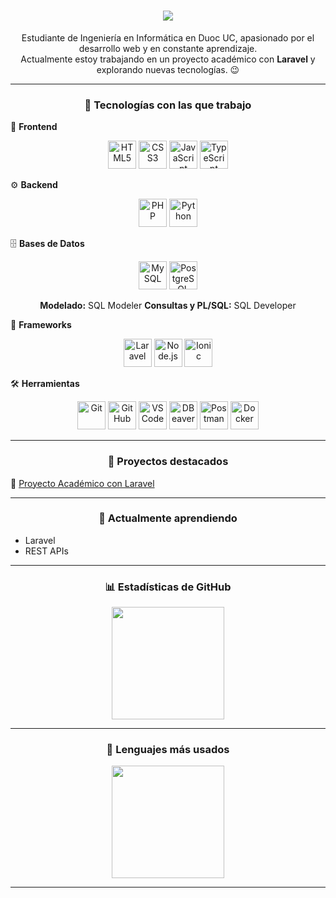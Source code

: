 <h1 align="center">
  <a href="https://git.io/typing-svg">
    <img src="https://readme-typing-svg.herokuapp.com?lines=Hola+!+✌+😃;Soy+Joel+Medina,+un+gusto!;&center=true&size=19">
  </a>
</h1>

<p align="center">
  Estudiante de Ingeniería en Informática en Duoc UC, apasionado por el desarrollo web y en constante aprendizaje.<br>
  Actualmente estoy trabajando en un proyecto académico con <strong>Laravel</strong> y explorando nuevas tecnologías. 😉
</p>

---

<h3 align="center">🚀 Tecnologías con las que trabajo</h3>

🎨 <strong>Frontend</strong>  
<p align="center">
  <img src="https://cdn.jsdelivr.net/gh/devicons/devicon/icons/html5/html5-original.svg" alt="HTML5" width="45"/>
  <img src="https://cdn.jsdelivr.net/gh/devicons/devicon/icons/css3/css3-original.svg" alt="CSS3" width="45"/>
  <img src="https://cdn.jsdelivr.net/gh/devicons/devicon/icons/javascript/javascript-original.svg" alt="JavaScript" width="45"/>
  <img src="https://cdn.jsdelivr.net/gh/devicons/devicon/icons/typescript/typescript-original.svg" alt="TypeScript" width="45"/>
</p>

⚙️ <strong>Backend</strong>  
<p align="center">
  <img src="https://cdn.jsdelivr.net/gh/devicons/devicon/icons/php/php-original.svg" alt="PHP" width="45"/>
  <img src="https://cdn.jsdelivr.net/gh/devicons/devicon/icons/python/python-original.svg" alt="Python" width="45"/>
</p>

🗄️ <strong>Bases de Datos</strong>  
<p align="center">
  <img src="https://cdn.jsdelivr.net/gh/devicons/devicon/icons/mysql/mysql-original.svg" alt="MySQL" width="45"/>
  <img src="https://cdn.jsdelivr.net/gh/devicons/devicon/icons/postgresql/postgresql-original.svg" alt="PostgreSQL" width="45"/>
</p>
<p align="center">
  <strong>Modelado:</strong> SQL Modeler  
  <strong>Consultas y PL/SQL:</strong> SQL Developer
</p>

🧰 <strong>Frameworks</strong>  
<p align="center">
  <img src="https://cdn.jsdelivr.net/gh/devicons/devicon@latest/icons/laravel/laravel-original.svg" alt="Laravel" width="45"/>
  <img src="https://cdn.jsdelivr.net/gh/devicons/devicon/icons/nodejs/nodejs-original.svg" alt="Node.js" width="45"/>
  <img src="https://cdn.jsdelivr.net/gh/devicons/devicon/icons/ionic/ionic-original.svg" alt="Ionic" width="45"/>
</p>

🛠️ <strong>Herramientas</strong>  
<p align="center">
  <img src="https://cdn.jsdelivr.net/gh/devicons/devicon/icons/git/git-original.svg" alt="Git" width="45"/>
  <img src="https://cdn.jsdelivr.net/gh/devicons/devicon@latest/icons/github/github-original.svg"  alt="GitHub" width="45"/>
  <img src="https://cdn.jsdelivr.net/gh/devicons/devicon/icons/vscode/vscode-original.svg" alt="VS Code" width="45"/>
  <img src="https://cdn.jsdelivr.net/gh/devicons/devicon/icons/dbeaver/dbeaver-original.svg" alt="DBeaver" width="45"/>
  <img src="https://cdn.jsdelivr.net/gh/devicons/devicon/icons/postman/postman-original.svg" alt="Postman" width="45"/>
  <img src="https://cdn.jsdelivr.net/gh/devicons/devicon@latest/icons/docker/docker-plain-wordmark.svg" alt="Docker" width="45"/>
</p>

---

<h3 align="center">📌 Proyectos destacados</h3>

🔹 [Proyecto Académico con Laravel](https://github.com/markawaii/cl_ferremas_monolitico-laravel)

---

<h3 align="center">🌱 Actualmente aprendiendo</h3>

- Laravel  
- REST APIs

---

<h3 align="center"> 📊 Estadísticas de GitHub</h3>

<div align="center">
  <img height="180em" src="https://github-readme-stats.vercel.app/api?username=jjmmcode&show_icons=true&theme=github_dark&hide_border=true&include_all_commits=true&count_private=true"/>
</div>

---

<h3 align="center"> 🧠 Lenguajes más usados</h3>

<div align="center">
  <img height="180em" src="https://github-readme-stats.vercel.app/api/top-langs/?username=jjmmcode&layout=compact&langs_count=8&theme=github_dark&hide_border=true"/>
</div>


---
